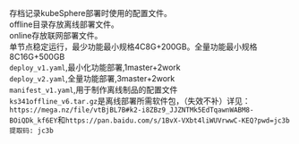 存档记录kubeSphere部署时使用的配置文件。  
offline目录存放离线部署文件。  
online存放联网部署文件。  
单节点稳定运行，最少功能最小规格4C8G+200GB。全量功能最小规格8C16G+500GB  
`deploy_v1.yaml`,最小化功能部署,1master+2work  
`deploy_v2.yaml`,全量功能部署,3master+2work  
`manifest_v1.yaml`,用于制作离线制品的配置文件  
`ks341offline_v6.tar.gz`是离线部署所需软件包，（失效不补）详见：`https://mega.nz/file/vtBjBL7B#k2-i8ZBz9_JJZNTMk5EdTqawnWABM8-BOiQDk_kf6EY`和`https://pan.baidu.com/s/1BvX-VXbt4liWUVrwwC-KEQ?pwd=jc3b 提取码: jc3b`
